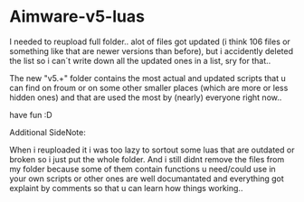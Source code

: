 # Aimware-v5-luas

I needed to reupload full folder.. alot of files got updated (i think 106 files or something like that are newer versions than before),
but i accidently deleted the list so i can´t write down all the updated ones in a list, sry for that..

The new "v5.+" folder contains the most actual and updated scripts that u can find on froum or on some other smaller places 
(which are more or less hidden ones) and that are used the most by (nearly) everyone right now..


have fun :D


Additional SideNote:

When i reuploaded it i was too lazy to sortout some luas that are outdated or broken so i just put the whole folder.
And i still didnt remove the files from my folder because some of them contain functions u need/could use in your own scripts
or other ones are well documantated and everything got explaint by comments so that u can learn how things working..
